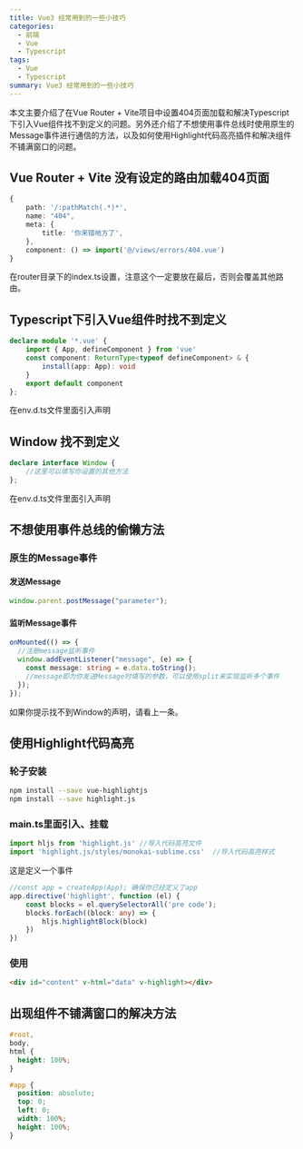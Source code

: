 ```yaml
---
title: Vue3 经常用到的一些小技巧
categories:
  - 前端
  - Vue
  - Typescript
tags:
  - Vue
  - Typescript
summary: Vue3 经常用到的一些小技巧
---
```


本文主要介绍了在Vue Router + Vite项目中设置404页面加载和解决Typescript下引入Vue组件找不到定义的问题。另外还介绍了不想使用事件总线时使用原生的Message事件进行通信的方法，以及如何使用Highlight代码高亮插件和解决组件不铺满窗口的问题。

<!-- more -->

## Vue Router + Vite 没有设定的路由加载404页面

```ts
{
    path: '/:pathMatch(.*)*',
    name: "404",
    meta: {
        title: '你来错地方了',
    },
    component: () => import('@/views/errors/404.vue')
}
```
在router目录下的index.ts设置，注意这个一定要放在最后，否则会覆盖其他路由。

## Typescript下引入Vue组件时找不到定义

```ts
declare module '*.vue' {
    import { App, defineComponent } from 'vue'
    const component: ReturnType<typeof defineComponent> & {
        install(app: App): void
    }
    export default component
};
```
在env.d.ts文件里面引入声明

## Window 找不到定义

```ts
declare interface Window {
    //这里可以填写你设置的其他方法
};
```
在env.d.ts文件里面引入声明


## 不想使用事件总线的偷懒方法

### 原生的Message事件

#### 发送Message

```ts
window.parent.postMessage("parameter");
```
#### 监听Message事件

```ts
onMounted(() => {
  //注册message监听事件
  window.addEventListener("message", (e) => {
    const message: string = e.data.toString();
    //message即为你发送Message时填写的参数，可以使用split来实现监听多个事件
  });
});
```
如果你提示找不到Window的声明，请看上一条。

## 使用Highlight代码高亮

### 轮子安装

```bash
npm install --save vue-highlightjs
npm install --save highlight.js
```

### main.ts里面引入、挂载

```ts
import hljs from 'highlight.js' //导入代码高亮文件
import 'highlight.js/styles/monokai-sublime.css'  //导入代码高亮样式
```

这是定义一个事件

```ts
//const app = createApp(App); 确保你已经定义了app
app.directive('highlight', function (el) {
    const blocks = el.querySelectorAll('pre code');
    blocks.forEach((block: any) => {
        hljs.highlightBlock(block)
    })
})
```

### 使用

```html
<div id="content" v-html="data" v-highlight></div>
```

## 出现组件不铺满窗口的解决方法

```css
#root,
body,
html {
  height: 100%;
}

#app {
  position: absolute;
  top: 0;
  left: 0;
  width: 100%;
  height: 100%;
}
```

